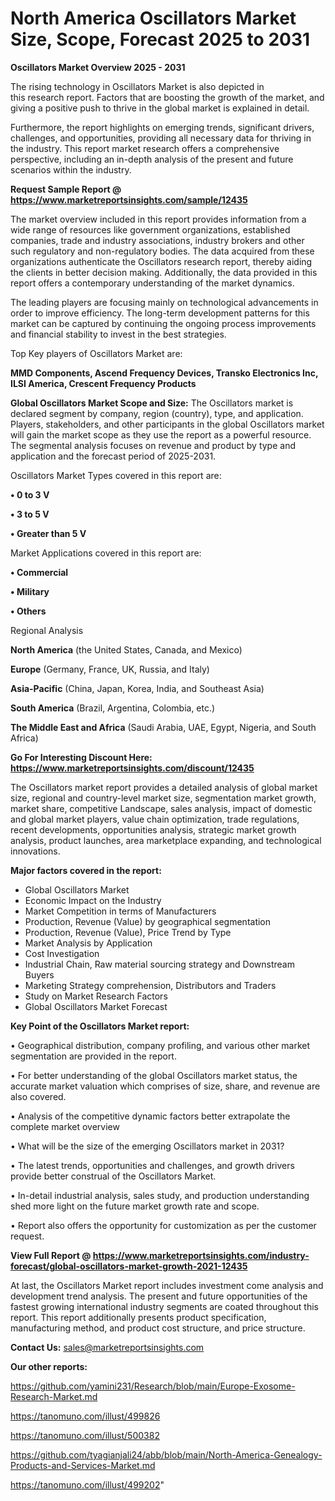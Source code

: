  # North America Oscillators Market Size, Scope, Forecast 2025 to 2031

<Strong> Oscillators Market Overview 2025 - 2031</strong>

The rising technology in Oscillators Market is also depicted in this research report. Factors that are boosting the growth of the market, and giving a positive push to thrive in the global market is explained in detail.

Furthermore, the report highlights on emerging trends, significant drivers, challenges, and opportunities, providing all necessary data for thriving in the industry. This report market research offers a comprehensive perspective, including an in-depth analysis of the present and future scenarios within the industry.

<strong>Request Sample Report @ <a href=https://www.marketreportsinsights.com/sample/12435>https://www.marketreportsinsights.com/sample/12435</a></strong>

The market overview included in this report provides information from a wide range of resources like government organizations, established companies, trade and industry associations, industry brokers and other such regulatory and non-regulatory bodies. The data acquired from these organizations authenticate the Oscillators research report, thereby aiding the clients in better decision making. Additionally, the data provided in this report offers a contemporary understanding of the market dynamics.

The leading players are focusing mainly on technological advancements in order to improve efficiency. The long-term development patterns for this market can be captured by continuing the ongoing process improvements and financial stability to invest in the best strategies.

Top Key players of Oscillators Market are:

<strong>MMD Components, Ascend Frequency Devices, Transko Electronics Inc, ILSI America, Crescent Frequency Products</strong>

<strong><b>Global Oscillators Market Scope and Size:</b></strong>
The Oscillators market is declared segment by company, region (country), type, and application. Players, stakeholders, and other participants in the global Oscillators market will gain the market scope as they use the report as a powerful resource. The segmental analysis focuses on revenue and product by type and application and the forecast period of 2025-2031.

Oscillators Market Types covered in this report are:

<strong>• 0 to 3 V

• 3 to 5 V

• Greater than 5 V</strong>

Market Applications covered in this report are:

<strong>• Commercial

• Military

• Others</strong> 

Regional Analysis

<strong>North America</strong> (the United States, Canada, and Mexico)

<strong>Europe</strong> (Germany, France, UK, Russia, and Italy)

<strong>Asia-Pacific</strong> (China, Japan, Korea, India, and Southeast Asia)

<strong>South America</strong> (Brazil, Argentina, Colombia, etc.)

<strong>The Middle East and Africa</strong> (Saudi Arabia, UAE, Egypt, Nigeria, and South Africa)

<strong>Go For Interesting Discount Here: <a href=https://www.marketreportsinsights.com/discount/12435>https://www.marketreportsinsights.com/discount/12435</a></strong>

The Oscillators market report provides a detailed analysis of global market size, regional and country-level market size, segmentation market growth, market share, competitive Landscape, sales analysis, impact of domestic and global market players, value chain optimization, trade regulations, recent developments, opportunities analysis, strategic market growth analysis, product launches, area marketplace expanding, and technological innovations.

<strong><b>Major factors covered in the report:</b></strong>
<ul>
  <li>Global Oscillators Market </li>
  <li>Economic Impact on the Industry</li>
  <li>Market Competition in terms of Manufacturers</li>
  <li>Production, Revenue (Value) by geographical segmentation</li>
  <li>Production, Revenue (Value), Price Trend by Type</li>
  <li>Market Analysis by Application</li>
  <li>Cost Investigation</li>
  <li>Industrial Chain, Raw material sourcing strategy and Downstream Buyers</li>
  <li>Marketing Strategy comprehension, Distributors and Traders</li>
  <li>Study on Market Research Factors</li>
  <li>Global Oscillators Market Forecast</li>
</ul>

<strong><b>Key Point of the Oscillators Market report:</b></strong>

• Geographical distribution, company profiling, and various other market segmentation are provided in the report.

• For better understanding of the global Oscillators market status, the accurate market valuation which comprises of size, share, and revenue are also covered.

• Analysis of the competitive dynamic factors better extrapolate the complete market overview

• What will be the size of the emerging Oscillators market in 2031?

• The latest trends, opportunities and challenges, and growth drivers provide better construal of the Oscillators Market.

• In-detail industrial analysis, sales study, and production understanding shed more light on the future market growth rate and scope.

• Report also offers the opportunity for customization as per the customer request.

<strong><b>View Full Report @ <a href=https://www.marketreportsinsights.com/industry-forecast/global-oscillators-market-growth-2021-12435>https://www.marketreportsinsights.com/industry-forecast/global-oscillators-market-growth-2021-12435</a></b></strong>


At last, the Oscillators Market report includes investment come analysis and development trend analysis. The present and future opportunities of the fastest growing international industry segments are coated throughout this report. This report additionally presents product specification, manufacturing method, and product cost structure, and price structure.

<strong>Contact Us:</strong>
sales@marketreportsinsights.com

<strong>Our other reports:</strong>

<a href=https://github.com/yamini231/Research/blob/main/Europe-Exosome-Research-Market.md>https://github.com/yamini231/Research/blob/main/Europe-Exosome-Research-Market.md</a>

<a href=https://tanomuno.com/illust/499826>https://tanomuno.com/illust/499826</a>

<a href=https://tanomuno.com/illust/500382>https://tanomuno.com/illust/500382</a>

<a href=https://github.com/tyagianjali24/abb/blob/main/North-America-Genealogy-Products-and-Services-Market.md>https://github.com/tyagianjali24/abb/blob/main/North-America-Genealogy-Products-and-Services-Market.md</a>

<a href=https://tanomuno.com/illust/499202>https://tanomuno.com/illust/499202</a>"
